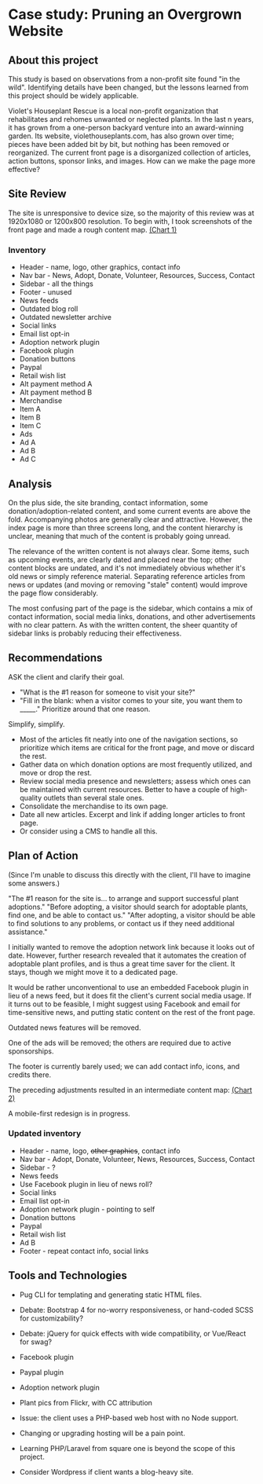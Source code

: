 # Case study: Pruning an Overgrown Website

## About this project
This study is based on observations from a non-profit site found "in the wild". Identifying details have been changed, but the lessons learned from this project should be widely applicable.

Violet's Houseplant Rescue is a local non-profit organization that rehabilitates and rehomes unwanted or neglected plants. In the last n years, it has grown from a one-person backyard venture into an award-winning garden.  Its website, violethouseplants.com, has also grown over time; pieces have been added bit by bit, but nothing has been removed or reorganized. The current front page is a disorganized collection of articles, action buttons, sponsor links, and images. How can we make the page more effective?

## Site Review

The site is unresponsive to device size, so the majority of this review was at 1920x1080 or 1200x800 resolution. To begin with, I took screenshots of the front page and made a rough content map.
[(Chart 1)](before-box-chart.png)

### Inventory
* Header - name, logo, other graphics, contact info
* Nav bar - News, Adopt, Donate, Volunteer, Resources, Success, Contact
* Sidebar - all the things
* Footer - unused
* News feeds
 * Outdated blog roll
 * Outdated newsletter archive
* Social links
 * Email list opt-in
 * Adoption network plugin
 * Facebook plugin
* Donation buttons
 * Paypal
 * Retail wish list
 * Alt payment method A
 * Alt payment method B
* Merchandise
 * Item A
 * Item B
 * Item C
* Ads
 * Ad A
 * Ad B
 * Ad C

## Analysis
On the plus side, the site branding, contact information, some donation/adoption-related content, and some current events are above the fold. Accompanying photos are generally clear and attractive. However, the index page is more than three screens long, and the content hierarchy is unclear, meaning that much of the content is probably going unread.

The relevance of the written content is not always clear. Some items, such as upcoming events, are clearly dated and placed near the top; other content blocks are undated, and it's not immediately obvious whether it's old news or simply reference material. Separating reference articles from news or updates (and moving or removing "stale" content) would improve the page flow considerably.

The most confusing part of the page is the sidebar, which contains a mix of contact information, social media links, donations, and other advertisements with no clear pattern. As with the written content, the sheer quantity of sidebar links is probably reducing their effectiveness.

## Recommendations
ASK the client and clarify their goal.
* "What is the #1 reason for someone to visit your site?"
* "Fill in the blank: when a visitor comes to your site, you want them to _____."
Prioritize around that one reason.

Simplify, simplify. 
* Most of the articles fit neatly into one of the navigation sections, so prioritize which items are critical for the front page, and move or discard the rest.
* Gather data on which donation options are most frequently utilized, and move or drop the rest.
* Review social media presence and newsletters; assess which ones can be maintained with current resources. Better to have a couple of high-quality outlets than several stale ones.
* Consolidate the merchandise to its own page.
* Date all new articles. Excerpt and link if adding longer articles to front page.
* Or consider using a CMS to handle all this.

## Plan of Action
(Since I'm unable to discuss this directly with the client, I'll have to imagine some answers.)

"The #1 reason for the site is... to arrange and support successful plant adoptions."
"Before adopting, a visitor should search for adoptable plants, find one, and be able to contact us."
"After adopting, a visitor should be able to find solutions to any problems, or contact us if they need additional assistance."

I initially wanted to remove the adoption network link because it looks out of date. However, further research revealed that it automates the creation of adoptable plant profiles, and is thus a great time saver for the client. It stays, though we might move it to a dedicated page.

It would be rather unconventional to use an embedded Facebook plugin in lieu of a news feed, but it does fit the client's current social media usage. If it turns out to be feasible, I might suggest using Facebook and email for time-sensitive news, and putting static content on the rest of the front page.

Outdated news features will be removed.

One of the ads will be removed; the others are required due to active sponsorships.

The footer is currently barely used; we can add contact info, icons, and credits there.

The preceding adjustments resulted in an intermediate content map:
[(Chart 2)]("after-box-chart.png")

A mobile-first redesign is in progress. 

### Updated inventory
* Header - name, logo, ~~other graphics~~, contact info
* Nav bar - Adopt, Donate, Volunteer, News, Resources, Success, Contact
* Sidebar - ?
* News feeds
 * Use Facebook plugin in lieu of news roll?
* Social links
 * Email list opt-in
 * Adoption network plugin - pointing to self
* Donation buttons
 * Paypal
 * Retail wish list
 * Ad B
* Footer - repeat contact info, social links

## Tools and Technologies
* Pug CLI for templating and generating static HTML files.
* Debate: Bootstrap 4 for no-worry responsiveness, or hand-coded SCSS for customizability?
* Debate: jQuery for quick effects with wide compatibility, or Vue/React for swag?
* Facebook plugin
* Paypal plugin
* Adoption network plugin
* Plant pics from Flickr, with CC attribution

* Issue: the client uses a PHP-based web host with no Node support.
 * Changing or upgrading hosting will be a pain point.
 * Learning PHP/Laravel from square one is beyond the scope of this project.
 * Consider Wordpress if client wants a blog-heavy site.